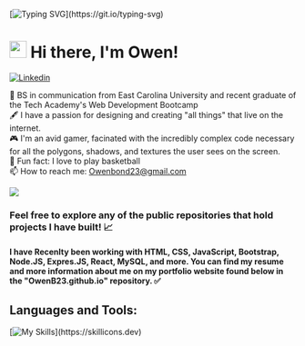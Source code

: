 [![Typing SVG](https://readme-typing-svg.herokuapp.com?font=Courier+new&color=%23808080&size=40&width=800&duration=6969&lines=Welcome+to+my+profile!)](https://git.io/typing-svg)
# <img src="https://raw.githubusercontent.com/iampavangandhi/iampavangandhi/master/gifs/Hi.gif" width="30px"> Hi there, I'm Owen!

[![Linkedin](https://img.shields.io/badge/LinkedIn-blue?style=for-the-badge&logo=linkedin&labelColor=blue)](https://www.linkedin.com/in/Owen-Bond)


:school: BS in communication from East Carolina University and recent graduate of the Tech Academy's Web Development Bootcamp</br>
:fountain_pen: I have a passion for designing and creating "all things" that live on the internet.</br>
:video_game: I'm an avid gamer, facinated with the incredibly complex code necessary for all the polygons, shadows, and textures the user sees on the screen.</br>
🏀 Fun fact: I love to play basketball</br>
:mailbox: How to reach me: <a href="mailto:owenbond23@gmail.com">Owenbond23@gmail.com</a>

 <a href="https://github.com/anuraghazra/github-readme-stats"><img align="center" src="https://github-readme-stats.vercel.app/api/top-langs/?username=Owenb23&theme=github_dark&layout=compact&hide_border=true" /></a> 

### Feel free to explore any of the public repositories that hold projects I have built! 📈

#### I have Recenlty been working with HTML, CSS, JavaScript, Bootstrap, Node.JS, Expres.JS, React, MySQL, and more. You can find my resume and more information about me on my portfolio website found below in the "OwenB23.github.io" repository. ✅

## Languages and Tools:

[![My Skills](https://skillicons.dev/icons?i=js,html,css,react,bootstrap,nodejs,express,mysql,vscode,git,github,)](https://skillicons.dev)



</div>
<br></br>
